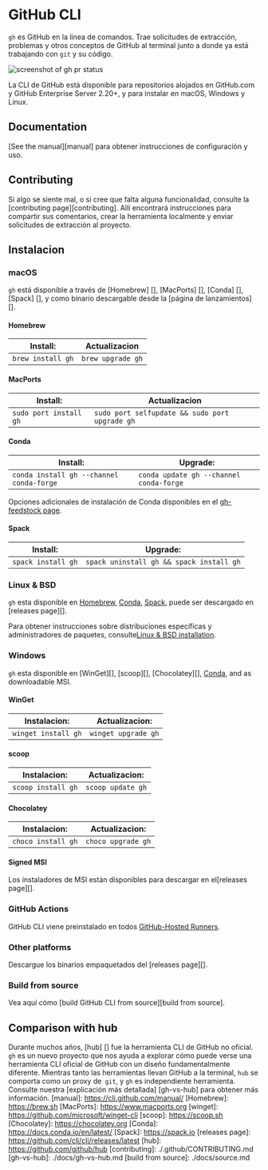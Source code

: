 # GitHub CLI

`gh` es GitHub en la línea de comandos. Trae solicitudes de extracción, problemas y otros conceptos de GitHub al terminal junto a donde ya está trabajando con `git` y su código.

![screenshot of gh pr status](https://user-images.githubusercontent.com/98482/84171218-327e7a80-aa40-11ea-8cd1-5177fc2d0e72.png)

La CLI de GitHub está disponible para repositorios alojados en GitHub.com y GitHub Enterprise Server 2.20+, y para instalar en macOS, Windows y Linux.

## Documentation

[See the manual][manual] para obtener instrucciones de configuración y uso.

## Contributing

Si algo se siente mal, o si cree que falta alguna funcionalidad, consulte la [contributing page][contributing]. Allí encontrará instrucciones para compartir sus comentarios, crear la herramienta localmente y enviar solicitudes de extracción al proyecto.

<!-- this anchor is linked to from elsewhere, so avoid renaming it -->
## Instalacion

### macOS

`gh` está disponible a través de [Homebrew] [], [MacPorts] [], [Conda] [], [Spack] [], y como binario descargable desde la [página de lanzamientos] [].

#### Homebrew
| Install:          | Actualizacion         |
| ----------------- | ----------------- |
| `brew install gh` | `brew upgrade gh` |

#### MacPorts

| Install:               | Actualizacion                                       |
| ---------------------- | ---------------------------------------------- |
| `sudo port install gh` | `sudo port selfupdate && sudo port upgrade gh` |

#### Conda

| Install:                                 | Upgrade:                                |
|------------------------------------------|-----------------------------------------|
| `conda install gh --channel conda-forge` | `conda update gh --channel conda-forge` |
Opciones adicionales de instalación de Conda disponibles en el [gh-feedstock page](https://github.com/conda-forge/gh-feedstock#installing-gh).
#### Spack

| Install:           | Upgrade:                                 |
| ------------------ | ---------------------------------------- |
| `spack install gh` | `spack uninstall gh && spack install gh` |

### Linux & BSD

`gh` esta disponible en  [Homebrew](#homebrew), [Conda](#conda), [Spack](#spack), puede ser descargado en [releases page][].

Para obtener instrucciones sobre distribuciones específicas y administradores de paquetes, consulte[Linux & BSD installation](./docs/install_linux.md).

### Windows

`gh` esta disponible en [WinGet][], [scoop][], [Chocolatey][], [Conda](#conda), and as downloadable MSI.

#### WinGet
| Instalacion:            | Actualizacion:            |
| ------------------- | --------------------|
| `winget install gh` | `winget upgrade gh` |

#### scoop

| Instalacion:           | Actualizacion:           |
| ------------------ | ------------------ |
| `scoop install gh` | `scoop update gh`  |

#### Chocolatey

| Instalacion:           | Actualizacion:           |
| ------------------ | ------------------ |
| `choco install gh` | `choco upgrade gh` |
#### Signed MSI

Los instaladores de MSI están disponibles para descargar en el[releases page][].

### GitHub Actions

GitHub CLI viene preinstalado en todos [GitHub-Hosted Runners](https://docs.github.com/en/actions/using-github-hosted-runners/about-github-hosted-runners).

### Other platforms

Descargue los binarios empaquetados del [releases page][].

### Build from source

Vea aquí cómo [build GitHub CLI from source][build from source].

## Comparison with hub

Durante muchos años, [hub] [] fue la herramienta CLI de GitHub no oficial. `gh` es un nuevo proyecto que nos ayuda a explorar
cómo puede verse una herramienta CLI oficial de GitHub con un diseño fundamentalmente diferente. Mientras tanto
las herramientas llevan GitHub a la terminal, `hub` se comporta como un proxy de` git`, y `gh` es independiente
herramienta. Consulte nuestra [explicación más detallada] [gh-vs-hub] para obtener más información.
[manual]: https://cli.github.com/manual/
[Homebrew]: https://brew.sh
[MacPorts]: https://www.macports.org
[winget]: https://github.com/microsoft/winget-cli
[scoop]: https://scoop.sh
[Chocolatey]: https://chocolatey.org
[Conda]: https://docs.conda.io/en/latest/
[Spack]: https://spack.io
[releases page]: https://github.com/cli/cli/releases/latest
[hub]: https://github.com/github/hub
[contributing]: ./.github/CONTRIBUTING.md
[gh-vs-hub]: ./docs/gh-vs-hub.md
[build from source]: ./docs/source.md

